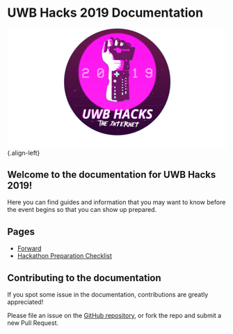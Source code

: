 # UWB Hacks 2019 Documentation
![Powerglove Internet Sticker 1 4](/uploads/uploads/powerglove-internet-sticker-1-4.png "Powerglove Internet Sticker 1 4"){.align-left}

## Welcome to the documentation for UWB Hacks 2019!

Here you can find guides and information that you may want to know before the event begins so that you can show up prepared.

## Pages
*  [Forward](getting-started/forward)
*  [Hackathon Preparation Checklist](getting-started/hackathon-preparation-checklist)

## Contributing to the documentation

If you spot some issue in the documentation,
contributions are greatly appreciated!

Please file an issue on the [GitHub repository][github],
or fork the repo and submit a new Pull Request.

[github]: https://github.com/UWB-ACM/Hackathon-Docs